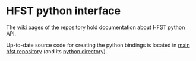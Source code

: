 # HFST python interface

The [wiki pages](https://github.com/hfst/python/wiki) of the repository hold documentation about HFST python API.

Up-to-date source code for creating the python bindings is located in [main hfst repository](https://github.com/hfst/hfst) (and its [python directory](https://github.com/hfst/hfst/python)).
